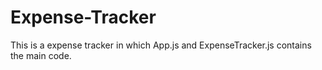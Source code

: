 # Expense-Tracker
This is a expense tracker in which App.js and ExpenseTracker.js contains the main code.
